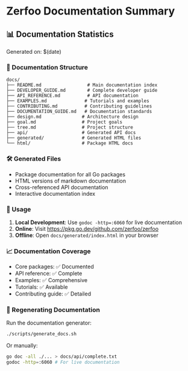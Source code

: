 # Zerfoo Documentation Summary

## 📊 Documentation Statistics

Generated on: $(date)

### 📁 Documentation Structure

```
docs/
├── README.md                 # Main documentation index
├── DEVELOPER_GUIDE.md        # Complete developer guide
├── API_REFERENCE.md          # API documentation
├── EXAMPLES.md              # Tutorials and examples
├── CONTRIBUTING.md          # Contributing guidelines
├── DOCUMENTATION_GUIDE.md   # Documentation standards
├── design.md               # Architecture design
├── goal.md                 # Project goals
├── tree.md                 # Project structure
├── api/                    # Generated API docs
├── generated/              # Generated HTML files
└── html/                   # Package HTML docs
```

### 🛠️ Generated Files

- Package documentation for all Go packages
- HTML versions of markdown documentation
- Cross-referenced API documentation
- Interactive documentation index

### 🚀 Usage

1. **Local Development**: Use `godoc -http=:6060` for live documentation
2. **Online**: Visit https://pkg.go.dev/github.com/zerfoo/zerfoo
3. **Offline**: Open `docs/generated/index.html` in your browser

### 📈 Documentation Coverage

- Core packages: ✅ Documented
- API reference: ✅ Complete
- Examples: ✅ Comprehensive
- Tutorials: ✅ Available
- Contributing guide: ✅ Detailed

### 🔄 Regenerating Documentation

Run the documentation generator:

```bash
./scripts/generate_docs.sh
```

Or manually:

```bash
go doc -all ./... > docs/api/complete.txt
godoc -http=:6060 # For live documentation
```
